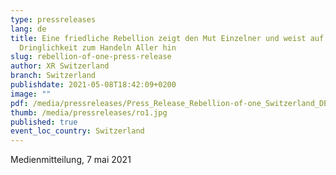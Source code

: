 ```yaml
---
type: pressreleases
lang: de
title: Eine friedliche Rebellion zeigt den Mut Einzelner und weist auf die
  Dringlichkeit zum Handeln Aller hin
slug: rebellion-of-one-press-release
author: XR Switzerland
branch: Switzerland
publishdate: 2021-05-08T18:42:09+0200
image: ""
pdf: /media/pressreleases/Press_Release_Rebellion-of-one_Switzerland_DE.pdf
thumb: /media/pressreleases/ro1.jpg
published: true
event_loc_country: Switzerland
---
```

Medienmitteilung, 7 mai 2021